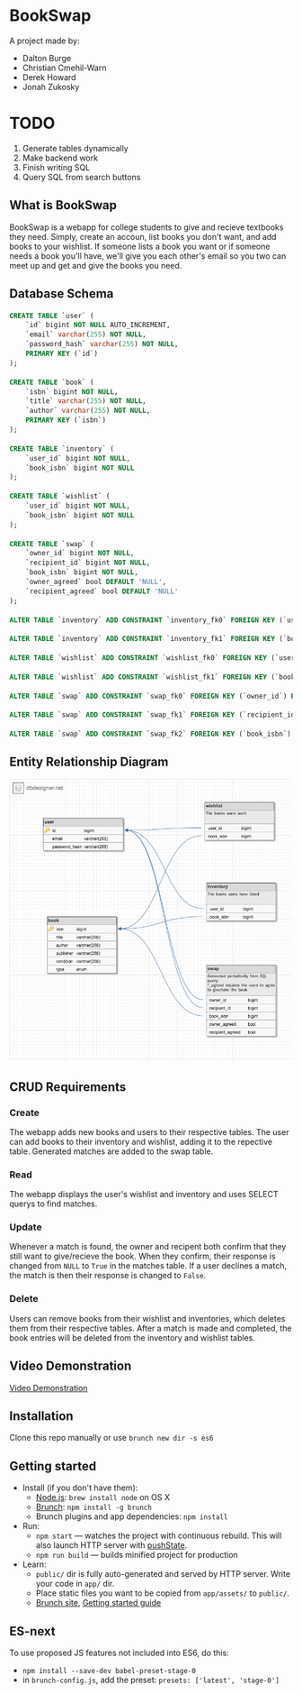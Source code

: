 # BookSwap

A project made by: 
* Dalton Burge 
* Christian Cmehil-Warn 
* Derek Howard 
* Jonah Zukosky


# TODO

 1. Generate tables dynamically
 2. Make backend work
 3. Finish writing SQL
 4. Query SQL from search buttons

## What is BookSwap


BookSwap is a webapp for college students to give and recieve textbooks they need. Simply, create an accoun, list books you don't want, and add books to your wishlist.
If someone lists a book you want or if someone needs a book you'll have, we'll give you each other's email so you two can meet up and get and give the books you need.

## Database Schema

```sql
CREATE TABLE `user` (
	`id` bigint NOT NULL AUTO_INCREMENT,
	`email` varchar(255) NOT NULL,
	`password_hash` varchar(255) NOT NULL,
	PRIMARY KEY (`id`)
);

CREATE TABLE `book` (
	`isbn` bigint NOT NULL,
	`title` varchar(255) NOT NULL,
	`author` varchar(255) NOT NULL,
	PRIMARY KEY (`isbn`)
);

CREATE TABLE `inventory` (
	`user_id` bigint NOT NULL,
	`book_isbn` bigint NOT NULL
);

CREATE TABLE `wishlist` (
	`user_id` bigint NOT NULL,
	`book_isbn` bigint NOT NULL
);

CREATE TABLE `swap` (
	`owner_id` bigint NOT NULL,
	`recipient_id` bigint NOT NULL,
	`book_isbn` bigint NOT NULL,
	`owner_agreed` bool DEFAULT 'NULL',
	`recipient_agreed` bool DEFAULT 'NULL'
);

ALTER TABLE `inventory` ADD CONSTRAINT `inventory_fk0` FOREIGN KEY (`user_id`) REFERENCES `user`(`id`);

ALTER TABLE `inventory` ADD CONSTRAINT `inventory_fk1` FOREIGN KEY (`book_isbn`) REFERENCES `book`(`isbn`);

ALTER TABLE `wishlist` ADD CONSTRAINT `wishlist_fk0` FOREIGN KEY (`user_id`) REFERENCES `user`(`id`);

ALTER TABLE `wishlist` ADD CONSTRAINT `wishlist_fk1` FOREIGN KEY (`book_isbn`) REFERENCES `book`(`isbn`);

ALTER TABLE `swap` ADD CONSTRAINT `swap_fk0` FOREIGN KEY (`owner_id`) REFERENCES `user`(`id`);

ALTER TABLE `swap` ADD CONSTRAINT `swap_fk1` FOREIGN KEY (`recipient_id`) REFERENCES `user`(`id`);

ALTER TABLE `swap` ADD CONSTRAINT `swap_fk2` FOREIGN KEY (`book_isbn`) REFERENCES `book`(`isbn`);


```

## Entity Relationship Diagram

![ERD](erd.png?raw=true)

## CRUD Requirements

### Create 

The webapp adds new books and users to their respective tables. The user can add books to their inventory and wishlist, adding it to the repective table. Generated matches are added to the swap table.

### Read

The webapp displays the user's wishlist and inventory and uses SELECT querys to find matches.

### Update

Whenever a match is found, the owner and recipent both confirm that they still want to give/recieve the book. When they confirm, their response is changed from `NULL` to `True` in the matches table. If a user declines a match, the match is then their response is changed to `False`.

### Delete

Users can remove books from their wishlist and inventories, which deletes them from their respective tables. After a match is made and completed, the book entries will be deleted from the inventory and wishlist tables.

## Video Demonstration

[Video Demonstration](https://www.youtube.com/watch?v=CPTf50d0w-4&feature=youtu.be)

## Installation

Clone this repo manually or use `brunch new dir -s es6`

## Getting started

* Install (if you don't have them):
    * [Node.js](http://nodejs.org): `brew install node` on OS X
    * [Brunch](http://brunch.io): `npm install -g brunch`
    * Brunch plugins and app dependencies: `npm install`
* Run:
    * `npm start` — watches the project with continuous rebuild. This will also launch HTTP server with [pushState](https://developer.mozilla.org/en-US/docs/Web/Guide/API/DOM/Manipulating_the_browser_history).
    * `npm run build` — builds minified project for production
* Learn:
    * `public/` dir is fully auto-generated and served by HTTP server.  Write your code in `app/` dir.
    * Place static files you want to be copied from `app/assets/` to `public/`.
    * [Brunch site](http://brunch.io), [Getting started guide](https://github.com/brunch/brunch-guide#readme)

## ES-next

To use proposed JS features not included into ES6, do this:

* `npm install --save-dev babel-preset-stage-0`
* in `brunch-config.js`, add the preset: `presets: ['latest', 'stage-0']`
